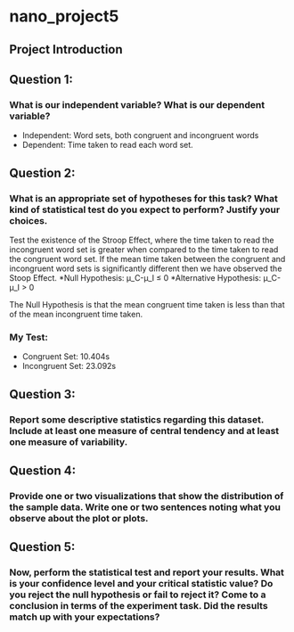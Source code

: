 # nano_project5

## Project Introduction


## Question 1:
### What is our independent variable? What is our dependent variable?
* Independent: Word sets, both congruent and incongruent words
* Dependent: Time taken to read each word set.

## Question 2:
### What is an appropriate set of hypotheses for this task? What kind of statistical test do you expect to perform? Justify your choices.

Test the existence of the Stroop Effect, where the time taken to read the incongruent word set is greater when compared to the time taken to read the congruent word set. If the mean time taken between the congruent and incongruent word sets is significantly different then we have observed the Stoop Effect. 
*Null Hypothesis: μ_C-μ_I  ≤ 0
*Alternative Hypothesis: μ_C-μ_I  > 0

The Null Hypothesis is that the mean congruent time taken is less than that of the mean incongruent time taken.

### My Test:
* Congruent Set: 10.404s
* Incongruent Set: 23.092s

## Question 3:
### Report some descriptive statistics regarding this dataset. Include at least one measure of central tendency and at least one measure of variability.


## Question 4:
### Provide one or two visualizations that show the distribution of the sample data. Write one or two sentences noting what you observe about the plot or plots.

## Question 5:
### Now, perform the statistical test and report your results. What is your confidence level and your critical statistic value? Do you reject the null hypothesis or fail to reject it? Come to a conclusion in terms of the experiment task. Did the results match up with your expectations?

